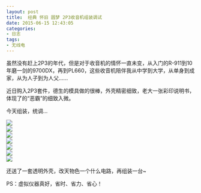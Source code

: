 ```yaml
---
layout: post
title: 	经典 怀旧 圆梦 2P3收音机组装调试
date: 2015-06-15 12:43:05
categories:
- 日志
tags:
- 无线电
---
```


虽然没有赶上2P3的年代，但是对于收音机的情怀一直未变，从入门的R-911到10年磨一剑的9700DX，再到PL660，这些收音机陪伴我从中学到大学，从单身到成家，从为人子到为人父......

近日购入2P3套件，德生的模具做的很棒，外壳精密细致，老大一张彩印说明书，体现了的“恶霸”的细致入微。

今天组装，统调...

![](https://github.com/bh3nvn/bh3nvn.github.io/raw/master/image/2015-06-15-01.jpg)    
![](https://github.com/bh3nvn/bh3nvn.github.io/raw/master/image/2015-06-15-02.jpg)    
![](https://github.com/bh3nvn/bh3nvn.github.io/raw/master/image/2015-06-15-03.jpg)    
![](https://github.com/bh3nvn/bh3nvn.github.io/raw/master/image/2015-06-15-04.jpg)    
![](https://github.com/bh3nvn/bh3nvn.github.io/raw/master/image/2015-06-15-05.jpg)    
![](https://github.com/bh3nvn/bh3nvn.github.io/raw/master/image/2015-06-15-06.jpg)    
![](https://github.com/bh3nvn/bh3nvn.github.io/raw/master/image/2015-06-15-07.jpg)    

还送了一套透明外壳，改天物色一个什么电路，再组装一台~

PS：虚拟仪器真好，省时、省力、省心！

